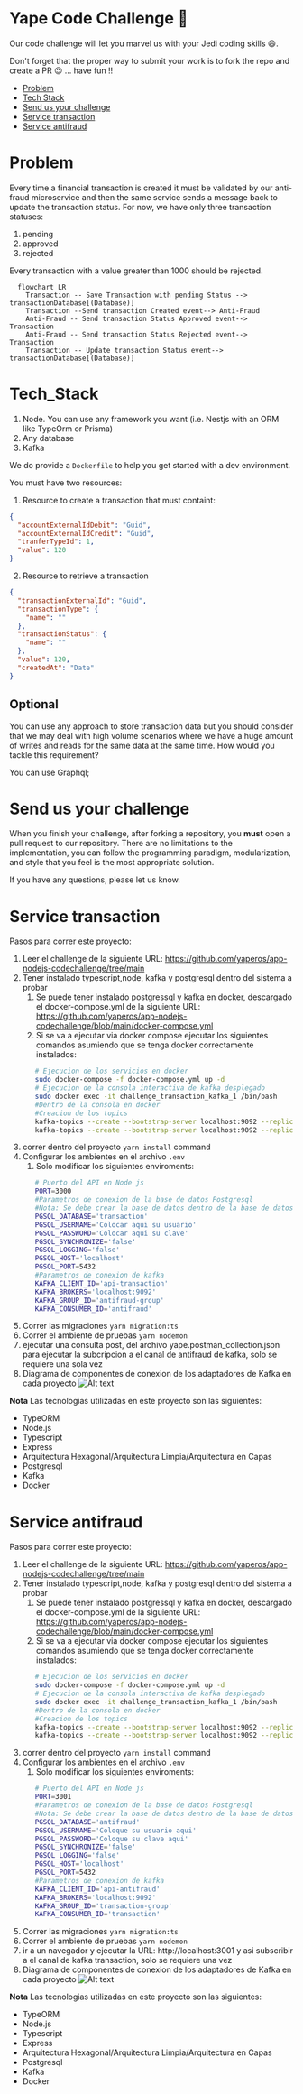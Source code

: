 # Yape Code Challenge :rocket:

Our code challenge will let you marvel us with your Jedi coding skills :smile:. 

Don't forget that the proper way to submit your work is to fork the repo and create a PR :wink: ... have fun !!

- [Problem](#problem)
- [Tech Stack](#tech_stack)
- [Send us your challenge](#send_us_your_challenge)
- [Service transaction](#Service_transaction)
- [Service antifraud](#Service_antifraud)

# Problem

Every time a financial transaction is created it must be validated by our anti-fraud microservice and then the same service sends a message back to update the transaction status.
For now, we have only three transaction statuses:

<ol>
  <li>pending</li>
  <li>approved</li>
  <li>rejected</li>  
</ol>

Every transaction with a value greater than 1000 should be rejected.

```mermaid
  flowchart LR
    Transaction -- Save Transaction with pending Status --> transactionDatabase[(Database)]
    Transaction --Send transaction Created event--> Anti-Fraud
    Anti-Fraud -- Send transaction Status Approved event--> Transaction
    Anti-Fraud -- Send transaction Status Rejected event--> Transaction
    Transaction -- Update transaction Status event--> transactionDatabase[(Database)]
```

# Tech_Stack

<ol>
  <li>Node. You can use any framework you want (i.e. Nestjs with an ORM like TypeOrm or Prisma) </li>
  <li>Any database</li>
  <li>Kafka</li>    
</ol>

We do provide a `Dockerfile` to help you get started with a dev environment.

You must have two resources:

1. Resource to create a transaction that must containt:

```json
{
  "accountExternalIdDebit": "Guid",
  "accountExternalIdCredit": "Guid",
  "tranferTypeId": 1,
  "value": 120
}
```

2. Resource to retrieve a transaction

```json
{
  "transactionExternalId": "Guid",
  "transactionType": {
    "name": ""
  },
  "transactionStatus": {
    "name": ""
  },
  "value": 120,
  "createdAt": "Date"
}
```

## Optional

You can use any approach to store transaction data but you should consider that we may deal with high volume scenarios where we have a huge amount of writes and reads for the same data at the same time. How would you tackle this requirement?

You can use Graphql;

# Send us your challenge

When you finish your challenge, after forking a repository, you **must** open a pull request to our repository. There are no limitations to the implementation, you can follow the programming paradigm, modularization, and style that you feel is the most appropriate solution.

If you have any questions, please let us know.



# Service transaction

Pasos para correr este proyecto:

1. Leer el challenge de la siguiente URL: https://github.com/yaperos/app-nodejs-codechallenge/tree/main
2. Tener instalado typescript,node, kafka y postgresql dentro del sistema a probar
    1. Se puede tener instalado postgressql y kafka en docker, descargado el docker-compose.yml de la siguiente URL: https://github.com/yaperos/app-nodejs-codechallenge/blob/main/docker-compose.yml
    2. Si se va a ejecutar via docker compose ejecutar los siguientes comandos asumiendo que se tenga docker correctamente instalados:
   ```bash
      # Ejecucion de los servicios en docker
      sudo docker-compose -f docker-compose.yml up -d
      # Ejecucion de la consola interactiva de kafka desplegado
      sudo docker exec -it challenge_transaction_kafka_1 /bin/bash
      #Dentro de la consola en docker
      #Creacion de los topics
      kafka-topics --create --bootstrap-server localhost:9092 --replication-factor 1 partitions 1 --topic transaction
      kafka-topics --create --bootstrap-server localhost:9092 --replication-factor 1 partitions 1 --topic antifraud
   ```
3. correr dentro del proyecto `yarn install` command
4. Configurar los ambientes en el archivo `.env`
    1. Solo modificar los siguientes enviroments:
   ```bash
      # Puerto del API en Node js
      PORT=3000
      #Parametros de conexion de la base de datos Postgresql
      #Nota: Se debe crear la base de datos dentro de la base de datos bajo el nombre "transaction"
      PGSQL_DATABASE='transaction'
      PGSQL_USERNAME='Colocar aqui su usuario'
      PGSQL_PASSWORD='Colocar aqui su clave'
      PGSQL_SYNCHRONIZE='false'
      PGSQL_LOGGING='false'
      PGSQL_HOST='localhost'
      PGSQL_PORT=5432
      #Parametros de conexion de kafka
      KAFKA_CLIENT_ID='api-transaction'
      KAFKA_BROKERS='localhost:9092'
      KAFKA_GROUP_ID='antifraud-group'
      KAFKA_CONSUMER_ID='antifraud'
   ```
5. Correr las migraciones `yarn migration:ts`
6. Correr el ambiente de pruebas `yarn nodemon`
7. ejecutar una consulta post, del archivo yape.postman_collection.json para ejecutar la subcripcion a el canal de antifraud de kafka, solo se requiere una sola vez
8. Diagrama de componentes de conexion de los adaptadores de Kafka en cada proyecto
   ![Alt text](https://github.com/fabpin/yape-transaction/blob/main/diagrama_de_componentes_de_yape_kafka_challenge.png?raw=true "Optional title")

**Nota** Las tecnologias utilizadas en este proyecto son las siguientes:
- TypeORM
- Node.js
- Typescript
- Express
- Arquitectura Hexagonal/Arquitectura Limpia/Arquitectura en Capas
- Postgresql
- Kafka
- Docker

# Service antifraud

Pasos para correr este proyecto:

1. Leer el challenge de la siguiente URL: https://github.com/yaperos/app-nodejs-codechallenge/tree/main
2. Tener instalado typescript,node, kafka y postgresql dentro del sistema a probar
    1. Se puede tener instalado postgressql y kafka en docker, descargado el docker-compose.yml de la siguiente URL: https://github.com/yaperos/app-nodejs-codechallenge/blob/main/docker-compose.yml
    2. Si se va a ejecutar via docker compose ejecutar los siguientes comandos asumiendo que se tenga docker correctamente instalados:
   ```bash
      # Ejecucion de los servicios en docker
      sudo docker-compose -f docker-compose.yml up -d
      # Ejecucion de la consola interactiva de kafka desplegado
      sudo docker exec -it challenge_transaction_kafka_1 /bin/bash
      #Dentro de la consola en docker
      #Creacion de los topics
      kafka-topics --create --bootstrap-server localhost:9092 --replication-factor 1 partitions 1 --topic transaction
      kafka-topics --create --bootstrap-server localhost:9092 --replication-factor 1 partitions 1 --topic antifraud
   ```
3. correr dentro del proyecto `yarn install` command
4. Configurar los ambientes en el archivo `.env`
    1. Solo modificar los siguientes enviroments:
   ```bash
      # Puerto del API en Node js
      PORT=3001
      #Parametros de conexion de la base de datos Postgresql
      #Nota: Se debe crear la base de datos dentro de la base de datos bajo el nombre "transaction"
      PGSQL_DATABASE='antifraud'
      PGSQL_USERNAME='Coloque su usuario aqui'
      PGSQL_PASSWORD='Coloque su clave aqui'
      PGSQL_SYNCHRONIZE='false'
      PGSQL_LOGGING='false'
      PGSQL_HOST='localhost'
      PGSQL_PORT=5432
      #Parametros de conexion de kafka
      KAFKA_CLIENT_ID='api-antifraud'
      KAFKA_BROKERS='localhost:9092'
      KAFKA_GROUP_ID='transaction-group'
      KAFKA_CONSUMER_ID='transaction'
   ```
5. Correr las migraciones `yarn migration:ts`
6. Correr el ambiente de pruebas `yarn nodemon`
7. ir a un navegador y ejecutar la URL: http://localhost:3001 y asi subscribir a el canal de kafka transaction, solo se requiere una vez
8. Diagrama de componentes de conexion de los adaptadores de Kafka en cada proyecto
   ![Alt text](https://github.com/fabpin/yape-antifraud/blob/main/diagrama_de_componentes_de_yape_kafka_challenge.png?raw=true "Optional title")

**Nota** Las tecnologias utilizadas en este proyecto son las siguientes:
- TypeORM
- Node.js
- Typescript
- Express
- Arquitectura Hexagonal/Arquitectura Limpia/Arquitectura en Capas
- Postgresql
- Kafka
- Docker

